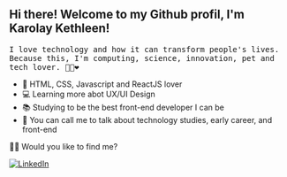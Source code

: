 ## Hi there! Welcome to my Github profil, I'm Karolay Kethleen!

<p> <samp> I love technology and how it can transform people's lives. <br>Because this, I'm computing, science, innovation, pet and tech lover.  🐱‍💻❤ </p> 


- 🚀 HTML, CSS, Javascript and ReactJS lover
- 💻 Learning more abot UX/UI Design 
- 📚 Studying to be the best front-end developer I can be
- 💬 You can call me to talk about technology studies, early career, and front-end

🐱‍🏍 Would you like to find me?

<a href="https://www.linkedin.com/in/karolaykethleen/" target="_blank"><img src="https://img.shields.io/badge/LinkedIn-%230077B5.svg?&style=flat-square&logo=linkedin&logoColor=white" alt="LinkedIn"></a> 
